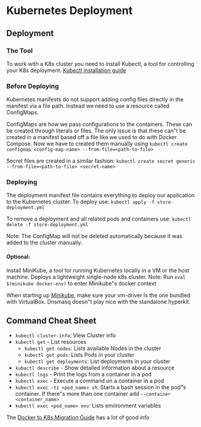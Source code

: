 # Kubernetes Deployment
## Deployment
### The Tool
To work with a K8s cluster you need to install Kubectl, a tool for controlling your K8s deployment.
[Kubectl installation guide](https://kubernetes.io/docs/tasks/tools/install-kubectl/)

### Before Deploying
Kubernetes manifests do not support adding config files directly in the manifest via a file path. Instead we need to use
a resource called ConfigMaps.

ConfigMaps are how we pass configurations to the containers. These can be created through literals or files. The only
issue is that these can"t be created in a manifest based off a file like we used to do with Docker Compose. Now we have
to created them manually using `kubectl create configmap <config-map-name> --from-file=<path-to-file>`

Secret files are created in a similar fashion:
`kubectl create secret generic --from-file=<path-to-file> <secret-name>`

### Deploying
The deployment manifest file contains everything to deploy our application to the Kubernetes cluster. To deploy use:
`kubectl apply -f store-deployment.yml`

To remove a deployment and all related pods and containers use:
`kubectl delete -f store-deployment.yml`

Note: The ConfigMap will not be deleted automatically because it was added to the cluster manually.
#### Optional:
Install MiniKube, a tool for running Kubernetes locally in a VM or the host
    machine. Deploys a lightweight single-node k8s cluster.
Note: Run `eval $(minikube docker-env)` to enter Minikube"s docker context

When starting up [Minikube](https://kubernetes.io/docs/tasks/tools/install-minikube/), make sure your vm-driver is the one bundled with
VirtualBox. Dnsmasq doesn"t play nice with the standalone hyperkit.


## Command Cheat Sheet
- `kubectl cluster-info`: View Cluster info
- `kubectl get` - List resources
    - `kubectl get nodes`: Lists available Nodes in the cluster
    - `kubectl get pods`: Lists Pods in your cluster
    - `kubectl get deployments`: List deployments in your cluster
- `kubectl describe` - Show detailed information about a resource
- `kubectl logs` - Print the logs from a container in a pod
- `kubectl exec` - Execute a command on a container in a pod
- `kubectl exec -ti <pod_name> sh`: Starts a bash session in the pod"s container. If there"s more than one container add `--container <container_name>`
- `kubectl exec <pod_name> env`: Lists environment variables

The [Docker to K8s Migration Guide](https://github.com/connexta/grayskull/blob/master/kubernetes/Docker_To_Kubernetes_Guide.md#kubernetes-2)
has a lot of good info
